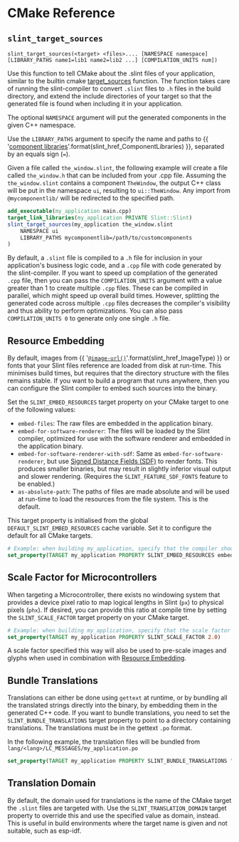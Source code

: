# CMake Reference
<!-- Copyright © SixtyFPS GmbH <info@slint.dev> ; SPDX-License-Identifier: MIT -->

## `slint_target_sources`

```
slint_target_sources(<target> <files>.... [NAMESPACE namespace] [LIBRARY_PATHS name1=lib1 name2=lib2 ...] [COMPILATION_UNITS num])
```

Use this function to tell CMake about the .slint files of your application, similar to the builtin cmake [target_sources](https://cmake.org/cmake/help/latest/command/target_sources.html) function.
The function takes care of running the slint-compiler to convert `.slint` files to `.h` files in the build directory,
and extend the include directories of your target so that the generated file is found when including it in your application.

The optional `NAMESPACE` argument will put the generated components in the given C++ namespace.

Use the `LIBRARY_PATHS` argument to specify the name and paths to {{ '[component libraries]({})'.format(slint_href_ComponentLibraries) }},
separated by an equals sign (`=`).

Given a file called `the_window.slint`, the following example will create a file called `the_window.h` that can
be included from your .cpp file. Assuming the `the_window.slint` contains a component `TheWindow`, the output
C++ class will be put in the namespace `ui`, resulting to `ui::TheWindow`. Any import from `@mycomponentlib/` will
be redirected to the specified path.

```cmake
add_executable(my_application main.cpp)
target_link_libraries(my_application PRIVATE Slint::Slint)
slint_target_sources(my_application the_window.slint
    NAMESPACE ui
    LIBRARY_PATHS mycomponentlib=/path/to/customcomponents
)
```

By default, a `.slint` file is compiled to a `.h` file for inclusion in your application's business logic code, and a `.cpp` file with code generated by
the slint-compiler. If you want to speed up compilation of the generated `.cpp` file, then you can pass the `COMPILATION_UNITS` argument with a value greater
than 1 to create multiple `.cpp` files. These can be compiled in parallel, which might speed up overall build times. However, splitting the generated code
across multiple `.cpp` files decreases the compiler's visibility and thus ability to perform optimizations. You can also pass `COMPILATION_UNITS 0` to generate
only one single `.h` file.

## Resource Embedding

By default, images from {{ '[`@image-url()`]({})'.format(slint_href_ImageType) }} or fonts that your Slint files reference are loaded from disk at run-time. This minimises build times, but requires that the directory structure with the files remains stable. If you want to build a program that runs anywhere, then you can configure the Slint compiler to embed such sources into the binary.

Set the `SLINT_EMBED_RESOURCES` target property on your CMake target to one of the following values:

* `embed-files`: The raw files are embedded in the application binary.
* `embed-for-software-renderer`: The files will be loaded by the Slint compiler, optimized for use with the software renderer and embedded in the application binary.
* `embed-for-software-renderer-with-sdf`: Same as `embed-for-software-renderer`, but use [Signed Distance Fields (SDF)](https://en.wikipedia.org/wiki/Signed_distance_function) to render fonts.
  This produces smaller binaries, but may result in slightly inferior visual output and slower rendering.
  (Requires the `SLINT_FEATURE_SDF_FONTS` feature to be enabled.)
* `as-absolute-path`: The paths of files are made absolute and will be used at run-time to load the resources from the file system. This is the default.

This target property is initialised from the global `DEFAULT_SLINT_EMBED_RESOURCES` cache variable. Set it to configure the default for all CMake targets.

```cmake
# Example: when building my_application, specify that the compiler should embed the resources in the binary
set_property(TARGET my_application PROPERTY SLINT_EMBED_RESOURCES embed-files)
```

## Scale Factor for Microcontrollers

When targeting a Microcontroller, there exists no windowing system that provides a device pixel ratio to
map logical lengths in Slint (`px`) to physical pixels (`phx`). If desired, you can provide this ratio at
compile time by setting the `SLINT_SCALE_FACTOR` target property on your CMake target.

```cmake
# Example: when building my_application, specify that the scale factor shall be 2
set_property(TARGET my_application PROPERTY SLINT_SCALE_FACTOR 2.0)
```

A scale factor specified this way will also be used to pre-scale images and glyphs when used in combination
with [Resource Embedding](#resource-embedding).

## Bundle Translations

Translations can either be done using `gettext` at runtime, or by bundling all the translated strings
directly into the binary, by embedding them in the generated C++ code.
If you want to bundle translations, you need to set the `SLINT_BUNDLE_TRANSLATIONS` target property
to point to a directory containing translations. The translations must be in the gettext `.po` format.

In the following example, the translation files will be bundled from `lang/<lang>/LC_MESSAGES/my_application.po`

```cmake
set_property(TARGET my_application PROPERTY SLINT_BUNDLE_TRANSLATIONS "${CMAKE_CURRENT_SOURCE_DIR}/lang")
```

## Translation Domain

By default, the domain used for translations is the name of the CMake target the `.slint` files are targeted with.
Use the `SLINT_TRANSLATION_DOMAIN` target property to override this and use the specified value as domain, instead.
This is useful in build environments where the target name is given and not suitable, such as esp-idf.
